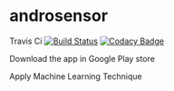 # androsensor

Travis Ci       [![Build Status](https://travis-ci.org/rutujar/androsensor.svg?branch=master)](https://travis-ci.org/rutujar/androsensor)               [![Codacy Badge](https://api.codacy.com/project/badge/Grade/fb44187da4764e1cbea00e553b2afc2c)](https://www.codacy.com/app/rutujar/androsensor?utm_source=github.com&amp;utm_medium=referral&amp;utm_content=rutujar/androsensor&amp;utm_campaign=Badge_Grade)

Download the app in Google Play store

Apply Machine Learning Technique
